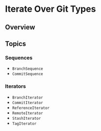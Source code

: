 # Iterate Over Git Types

## Overview

## Topics

### Sequences

- ``BranchSequence``
- ``CommitSequence``

### Iterators

- ``BranchIterator``
- ``CommitIterator``
- ``ReferenceIterator``
- ``RemoteIterator``
- ``StashIterator``
- ``TagIterator``
